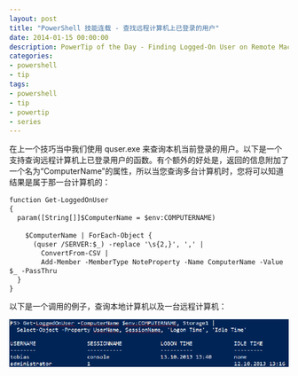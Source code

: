 ```yaml
---
layout: post
title: "PowerShell 技能连载 - 查找远程计算机上已登录的用户"
date: 2014-01-15 00:00:00
description: PowerTip of the Day - Finding Logged-On User on Remote Machine
categories:
- powershell
- tip
tags:
- powershell
- tip
- powertip
- series
---
```

在上一个技巧当中我们使用 quser.exe 来查询本机当前登录的用户。以下是一个支持查询远程计算机上已登录用户的函数。有个额外的好处是，返回的信息附加了一个名为“ComputerName”的属性，所以当您查询多台计算机时，您将可以知道结果是属于那一台计算机的：

	function Get-LoggedOnUser
	{
	  param([String[]]$ComputerName = $env:COMPUTERNAME)
	
	    $ComputerName | ForEach-Object {
	      (quser /SERVER:$_) -replace '\s{2,}', ',' |
	        ConvertFrom-CSV |
	        Add-Member -MemberType NoteProperty -Name ComputerName -Value $_ -PassThru
	  }
	}

以下是一个调用的例子，查询本地计算机以及一台远程计算机：

![](/img/2014-01-15-finding-logged-on-user-on-remote-machine-001.png)

<!--本文国际来源：[Finding Logged-On User on Remote Machine](http://community.idera.com/powershell/powertips/b/tips/posts/finding-logged-on-user-on-remote-machine)-->
